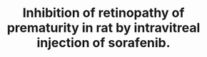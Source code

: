 ---
layout: page
title: " Inhibition of retinopathy of prematurity in rat by intravitreal injection of sorafenib."
breadcrumb: true
categories:
    - publication
## publication related information
pub:
    authors: " Li-Li Tian, Bing Ren, Xiao-Wei Gao, Ying Luo, Yan Cai, Kun Zhou, An-Jie Du,  Yong Zhao"
    journal: " International journal of ophthalmology"
    date: 2014
    doi:  10.3980/j.issn.2222-3959.2014.02.03
    volume:  7
    pages:  198--204
    number:  2
    abstract: " AIM: To investigate the effect of intravitreal injection administered sorafenib,  a multikinase inhibitor, in a rat model of oxygen-induced retinopathy (OIR). METHODS: Seven-day-old Sprague-Dawley rats (n"
---